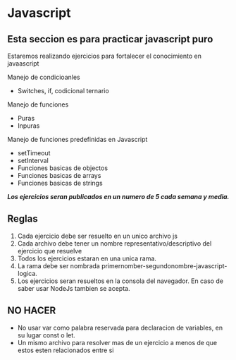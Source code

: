 # Javascript 

## Esta seccion es para practicar javascript puro

Estaremos realizando ejercicios para fortalecer el conocimiento en javaascript 

Manejo de condicioanles 

* Switches, if, codicional ternario 

Manejo de funciones 
* Puras
* Inpuras

Manejo de funciones predefinidas en Javascript
* setTimeout
* setInterval
* Funciones basicas de objectos
* Funciones basicas de arrays
* Funciones basicas de strings 

***Los ejercicios seran publicados en un numero de 5 cada semana y media.***

## Reglas

1. Cada ejercicio debe ser resuelto en un unico archivo js
2. Cada archivo debe tener un nombre representativo/descriptivo del ejercicio que resuelve
3. Todos los ejercicios estaran en una unica rama. 
4. La rama debe ser nombrada primernomber-segundonombre-javascript-logica.
5. Los ejercicios seran resueltos en la consola del navegador. En caso de saber usar NodeJs tambien se acepta. 

## NO HACER

* No usar var como palabra reservada para declaracion de variables, en su lugar const o let.
* Un mismo archivo para resolver mas de un ejercicio a menos de que estos esten relacionados entre si
